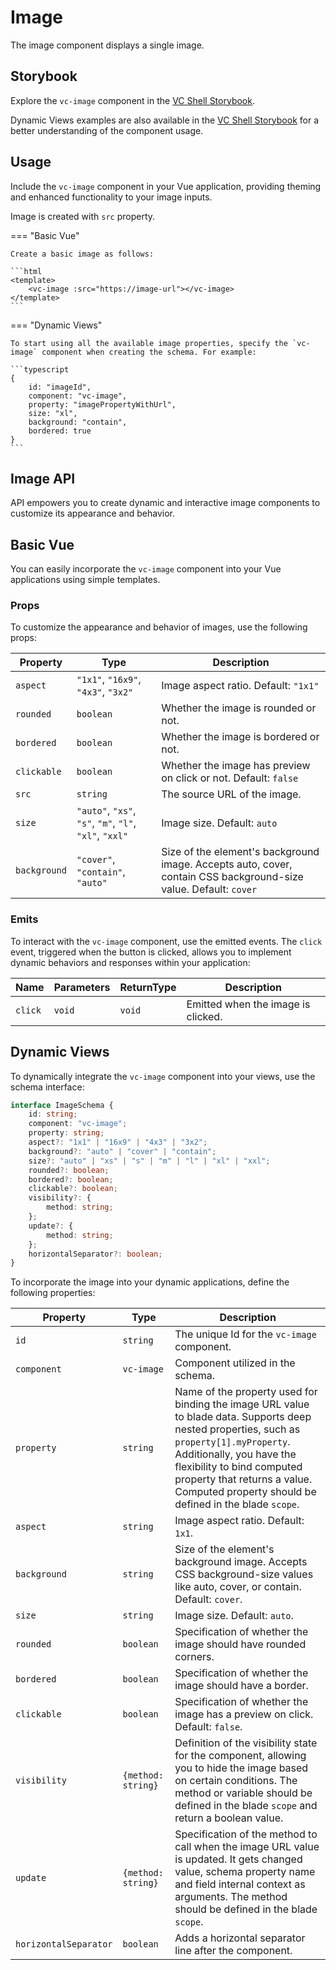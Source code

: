 # Image

The image component displays a single image.

## Storybook

Explore the `vc-image` component in the [VC Shell Storybook](https://vc-shell-storybook.govirto.com/?path=/docs/atoms-vcimage--docs).

Dynamic Views examples are also available in the [VC Shell Storybook](https://vc-shell-storybook.govirto.com/?path=/docs/dynamicviews-atoms-vcimage--docs) for a better understanding of the component usage.

## Usage

Include the `vc-image` component in your Vue application, providing theming and enhanced functionality to your image inputs.

Image is created with `src` property.

=== "Basic Vue"

    Create a basic image as follows:

    ```html
    <template>
        <vc-image :src="https://image-url"></vc-image>
    </template>
    ```

=== "Dynamic Views"

    To start using all the available image properties, specify the `vc-image` component when creating the schema. For example:

    ```typescript
    {
        id: "imageId",
        component: "vc-image",
        property: "imagePropertyWithUrl",
        size: "xl",
        background: "contain",
        bordered: true
    }
    ```

## Image API

API empowers you to create dynamic and interactive image components to customize its appearance and behavior.

## Basic Vue

You can easily incorporate the `vc-image` component into your Vue applications using simple templates.

### Props

To customize the appearance and behavior of images, use the following props:

| Property      | Type                                              | Description                                                       |
| --------------|------------------------------------------------   | ----------------------------------------------------------------- |
| `aspect`      | `"1x1"`, `"16x9"`, `"4x3"`, `"3x2"`               | Image aspect ratio. Default: `"1x1"`                              |
| `rounded`     | `boolean`                                         | Whether the image is rounded or not.                              |
| `bordered`    | `boolean`                                         | Whether the image is bordered or not.                             |
| `clickable`   | `boolean`                                         | Whether the image has preview on click or not. Default: `false`   |
| `src`         | `string`                                          | The source URL of the image.                                      |
| `size`        | `"auto"`, `"xs"`, `"s"`, `"m"`, `"l"`, `"xl"`, `"xxl"` | Image size. Default: `auto`                                   |
| `background`  | `"cover"`, `"contain"`, `"auto"`                  | Size of the element's background image. Accepts auto, cover, contain CSS background-size value. Default: `cover` |

### Emits

To interact with the `vc-image` component, use the emitted events. The `click` event, triggered when the button is clicked, allows you to implement dynamic behaviors and responses within your application:

| Name      | Parameters        | ReturnType | Description                                                     |
| --------- | ----------------- | ---------- | --------------------------------------------------------------- |
| `click`   | `void`            | `void`     | Emitted when the image is clicked.                              |

## Dynamic Views

To dynamically integrate the `vc-image` component into your views, use the schema interface:

```typescript
interface ImageSchema {
    id: string;
    component: "vc-image";
    property: string;
    aspect?: "1x1" | "16x9" | "4x3" | "3x2";
    background?: "auto" | "cover" | "contain";
    size?: "auto" | "xs" | "s" | "m" | "l" | "xl" | "xxl";
    rounded?: boolean;
    bordered?: boolean;
    clickable?: boolean;
    visibility?: {
        method: string;
    };
    update?: {
        method: string;
    };
    horizontalSeparator?: boolean;
}
```

To incorporate the image into your dynamic applications, define the following properties:

| Property      | Type                                  | Description |
| --------------|---------------------------------------| ----------- |
| `id`          | `string`                              | The unique Id for the `vc-image` component. |
| `component`   | `vc-image`                            | Component utilized in the schema. |
| `property`    | `string`                              | Name of the property used for binding the image URL value to blade data. Supports deep nested properties, such as `property[1].myProperty`. <br> Additionally, you have the flexibility to bind computed property that returns a value. Computed property should be defined in the blade `scope`. |
| `aspect`      | `string`                              | Image aspect ratio. Default: `1x1`. |
| `background`  | `string`                              | Size of the element's background image. Accepts CSS background-size values like auto, cover, or contain. Default: `cover`. |
| `size`        | `string`                              | Image size. Default: `auto`. |
| `rounded`     | `boolean`                             | Specification of whether the image should have rounded corners. |
| `bordered`    | `boolean`                             | Specification of whether the image should have a border. |
| `clickable`   | `boolean`                             | Specification of whether the image has a preview on click. Default: `false`. |
| `visibility`  | `{method: string}`                    | Definition of the visibility state for the component, allowing you to hide the image based on certain conditions. The method or variable should be defined in the blade `scope` and return a boolean value. |
| `update`      | `{method: string}`                    | Specification of the method to call when the image URL value is updated. It gets changed value, schema property name and field internal context as arguments. The method should be defined in the blade `scope`. |
| `horizontalSeparator` | `boolean`                     | Adds a horizontal separator line after the component. |

